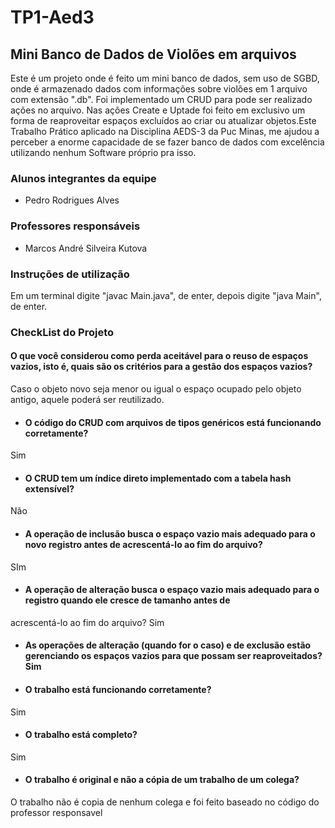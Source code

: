 # TP1-Aed3

## Mini Banco de Dados de Violões em arquivos
Este é um projeto onde é feito um mini banco de dados, sem uso de SGBD, onde é armazenado dados com informações sobre violões em 1 arquivo com extensão ".db". Foi implementado um CRUD para pode ser realizado ações no arquivo. Nas ações Create e Uptade foi feito em exclusivo um forma de reaproveitar espaços excluídos ao criar ou atualizar objetos.Este Trabalho Prático aplicado na Disciplina AEDS-3 da Puc Minas, me ajudou a perceber a enorme capacidade de se fazer banco de dados com excelência utilizando nenhum Software próprio pra isso.

### Alunos integrantes da equipe

* Pedro Rodrigues Alves

### Professores responsáveis

* Marcos André Silveira Kutova

### Instruções de utilização

Em um terminal digite "javac Main.java", de enter, depois digite "java Main", de enter.

### CheckList do Projeto

#### O que você considerou como perda aceitável para o reuso de espaços vazios, isto é, quais são os critérios para a gestão dos espaços vazios?
Caso o objeto novo seja menor ou igual o espaço ocupado pelo objeto antigo, aquele poderá ser reutilizado.

* #### O código do CRUD com arquivos de tipos genéricos está funcionando corretamente?
Sim

* #### O CRUD tem um índice direto implementado com a tabela hash extensível?
Não

* #### A operação de inclusão busca o espaço vazio mais adequado para o novo registro antes de acrescentá-lo ao fim do arquivo?
SIm

* #### A operação de alteração busca o espaço vazio mais adequado para o registro quando ele cresce de tamanho antes de 
acrescentá-lo ao fim do arquivo? Sim

* #### As operações de alteração (quando for o caso) e de exclusão estão gerenciando os espaços vazios para que possam ser reaproveitados? Sim

* #### O trabalho está funcionando corretamente?
Sim

* #### O trabalho está completo?
Sim

* #### O trabalho é original e não a cópia de um trabalho de um colega?
O trabalho não é copia de nenhum colega e foi feito baseado no código do professor responsavel  
